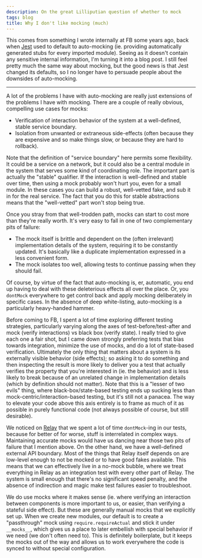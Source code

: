 ```yaml
---
description: On the great Lilliputian question of whether to mock
tags: blog
title: Why I don't like mocking (much)
---
```


This comes from something I wrote internally at FB some years ago, back when [Jest](https://jestjs.io/) used to default to auto-mocking (ie. providing automatically generated stubs for every imported module). Seeing as it doesn't contain any sensitive internal information, I'm turning it into a blog post. I still feel pretty much the same way about mocking, but the good news is that Jest changed its defaults, so I no longer have to persuade people about the downsides of auto-mocking.

---

A lot of the problems I have with auto-mocking are really just extensions of the problems I have with mocking. There are a couple of really obvious, compelling use cases for mocks:

- Verification of interaction behavior of the system at a well-defined, stable service boundary.
- Isolation from unwanted or extraneous side-effects (often because they are expensive and so make things slow, or because they are hard to rollback).

Note that the definition of "service boundary" here permits some flexibility. It could be a service on a network, but it could also be a central module in the system that serves some kind of coordinating role. The important part is actually the "stable" qualifier. If the interaction is well-defined and stable over time, then using a mock probably won't hurt you, even for a small module. In these cases you can build a robust, well-vetted fake, and sub it in for the real service. The fact that you do this for stable abstractions means that the "well-vetted" part won't stop being true.

Once you stray from that well-trodden path, mocks can start to cost more than they're really worth. It's very easy to fall in one of two complementary pits of failure:

- The mock itself is brittle and dependent on the (often irrelevant) implementation details of the system, requiring it to be constantly updated. It's basically like a duplicate implementation expressed in a less convenient form.
- The mock isolates too well, allowing tests to continue passing when they should fail.

Of course, by virtue of the fact that auto-mocking is, er, automatic, you end up having to deal with these deleterious effects all over the place. Or, you `dontMock` everywhere to get control back and apply mocking deliberately in specific cases. In the absence of deep white-listing, auto-mocking is a particularly heavy-handed hammer.

Before coming to FB, I spent a lot of time exploring different testing strategies, particularly varying along the axes of test-before/test-after and mock (verify interactions) vs black box (verify state). I really tried to give each one a fair shot, but I came down strongly preferring tests that bias towards integration, minimize the use of mocks, and do a lot of state-based verification. Ultimately the only thing that matters about a system is its externally visible behavior (side effects); so asking it to do something and then inspecting the result is more likely to deliver you a test that actually verifies the property that you're interested in (ie. the behavior) and is less likely to break because of an unrelated change in implementation details (which by definition should not matter). Note that this is a "lesser of two evils" thing, where black-box/state-based testing ends up sucking less than mock-centric/interaction-based testing, but it's still not a panacea. The way to elevate your code above this axis entirely is to frame as much of it as possible in purely functional code (not always possible of course, but still desirable).

We noticed on [Relay](https://relay.dev/) that we spent a lot of time `dontMock`-ing in our tests, because for better of for worse, stuff is interrelated in complex ways. Maintaining accurate mocks would have us dancing near those two pits of failure that I mention above. On the other hand, we have a well-defined external API boundary. Most of the things that Relay itself depends on are low-level enough to not be mocked or to have good fakes available. This means that we can effectively live in a no-mock bubble, where we treat everything in Relay as an integration test with every other part of Relay. The system is small enough that there's no significant speed penalty, and the absence of indirection and magic make test failures easier to troubleshoot.

We do use mocks where it makes sense (ie. where verifying an interaction between components is more important to us, or easier, than verifying a stateful side effect). But these are generally manual mocks that we explicitly set up. When we create new modules, our default is to create a "passthrough" mock using `require.requireActual` and stick it under `__mocks__`, which gives us a place to later embellish with special behavior if we need (we don't often need to). This is definitely boilerplate, but it keeps the mocks out of the way and allows us to work everywhere the code is synced to without special configuration.
